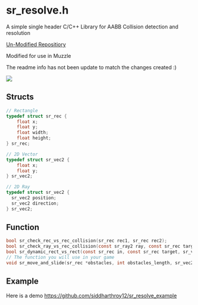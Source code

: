 # sr_resolve.h

A simple single header C/C++ Library for AABB Collision detection and resolution

[Un-Modified Repositiory](https://github.com/siddharthroy12/sr_resolve)

Modified for use in Muzzle

The readme info has not been update to match the changes created :)

![](./demo.gif)

## Structs

```c
// Rectangle
typedef struct sr_rec {
	float x;
	float y;
	float width;
	float height;
} sr_rec;

// 2D Vector
typedef struct sr_vec2 {
	float x;
	float y;
} sr_vec2;

// 2D Ray
typedef struct sr_vec2 {
  sr_vec2 position;
  sr_vec2 direction;
} sr_vec2;
```

## Function
```c
bool sr_check_rec_vs_rec_collision(sr_rec rec1, sr_rec rec2);
bool sr_check_ray_vs_rec_collision(const sr_ray2 ray, const sr_rec target, sr_vec2 *contact_point, sr_vec2 *contact_normal, float *t_hit_near);
bool sr_dynamic_rect_vs_rect(const sr_rec in, const sr_rec target, sr_vec2 vel, sr_vec2 *contact_point, sr_vec2 *contact_normal, float *contact_time, float delta)
// The function you will use in your game
void sr_move_and_slide(sr_rec *obstacles, int obstacles_length, sr_vec2 hitbox, sr_vec2 *vel, sr_vec2 *pos , float delta);
```

## Example
Here is a demo
https://github.com/siddharthroy12/sr_resolve_example
